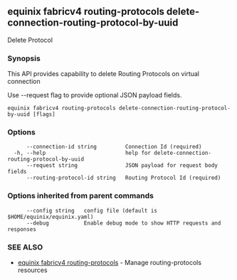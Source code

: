 ## equinix fabricv4 routing-protocols delete-connection-routing-protocol-by-uuid

Delete Protocol

### Synopsis

This API provides capability to delete Routing Protocols on virtual connection

Use --request flag to provide optional JSON payload fields.

```
equinix fabricv4 routing-protocols delete-connection-routing-protocol-by-uuid [flags]
```

### Options

```
      --connection-id string         Connection Id (required)
  -h, --help                         help for delete-connection-routing-protocol-by-uuid
      --request string               JSON payload for request body fields
      --routing-protocol-id string   Routing Protocol Id (required)
```

### Options inherited from parent commands

```
      --config string   config file (default is $HOME/equinix/equinix.yaml)
      --debug           Enable debug mode to show HTTP requests and responses
```

### SEE ALSO

* [equinix fabricv4 routing-protocols](equinix_fabricv4_routing-protocols.md)	 - Manage routing-protocols resources

